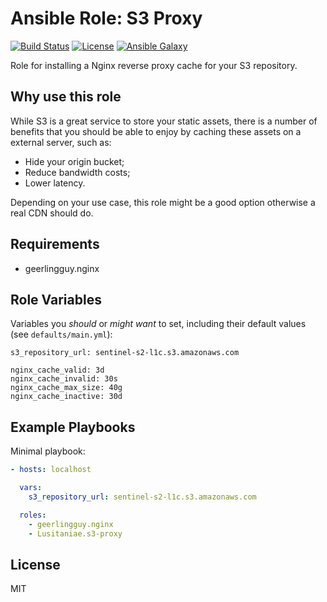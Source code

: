 Ansible Role: S3 Proxy
==================

[![Build Status](https://travis-ci.org/Lusitaniae/ansible-role-s3-proxy.svg?branch=master)](https://travis-ci.org/Lusitaniae/ansible-role-s3-proxy)
[![License](https://img.shields.io/badge/license-MIT-blue.svg)](https://raw.githubusercontent.com/Lusitaniae/ansible-role-s3-proxy/master/LICENSE)
[![Ansible Galaxy](https://img.shields.io/badge/ansible--galaxy-Lusitaniae.s3--proxy-blue.svg)](https://galaxy.ansible.com/Lusitaniae/ansible-role-s3-proxy)


Role for installing a Nginx reverse proxy cache for your S3 repository.

Why use this role
------------
While S3 is a great service to store your static assets, there is a number of benefits that you should be able to enjoy by caching these assets on a external server, such as:

 - Hide your origin bucket;
 - Reduce bandwidth costs;
 - Lower latency.

Depending on your use case, this role might be a good option otherwise a real CDN should do.


Requirements
------------

* geerlingguy.nginx

Role Variables
--------------

Variables you *should* or *might want* to set, including their default values (see `defaults/main.yml`):

    s3_repository_url: sentinel-s2-l1c.s3.amazonaws.com

    nginx_cache_valid: 3d
    nginx_cache_invalid: 30s
    nginx_cache_max_size: 40g
    nginx_cache_inactive: 30d


Example Playbooks
-----------------

Minimal playbook:

```yaml
- hosts: localhost

  vars:
    s3_repository_url: sentinel-s2-l1c.s3.amazonaws.com

  roles:
    - geerlingguy.nginx
    - Lusitaniae.s3-proxy

```


License
-------

MIT
